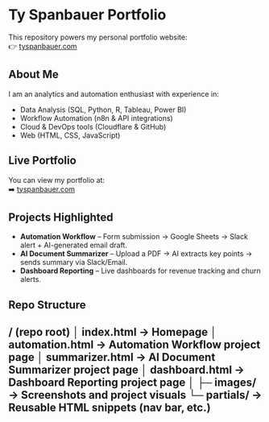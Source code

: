 # Ty Spanbauer Portfolio

This repository powers my personal portfolio website:  
👉 [tyspanbauer.com](https://tyspanbauer.com)

## About Me
I am an analytics and automation enthusiast with experience in:
- Data Analysis (SQL, Python, R, Tableau, Power BI)
- Workflow Automation (n8n & API integrations)
- Cloud & DevOps tools (Cloudflare & GitHub)
- Web (HTML, CSS, JavaScript)

## Live Portfolio
You can view my portfolio at:  
➡️ [tyspanbauer.com](https://tyspanbauer.com)

## Projects Highlighted
- **Automation Workflow** – Form submission → Google Sheets → Slack alert + AI-generated email draft.
- **AI Document Summarizer** – Upload a PDF → AI extracts key points → sends summary via Slack/Email.
- **Dashboard Reporting** – Live dashboards for revenue tracking and churn alerts.

## Repo Structure
/ (repo root)
│ index.html → Homepage
│ automation.html → Automation Workflow project page
│ summarizer.html → AI Document Summarizer project page
│ dashboard.html → Dashboard Reporting project page
│
├─ images/ → Screenshots and project visuals
└─ partials/ → Reusable HTML snippets (nav bar, etc.)
---
